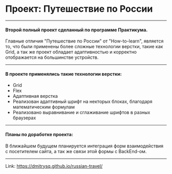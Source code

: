 # Проект: Путешествие по России

 
____
#### Второй полный проект сделанный по программе Практикума. 
Главные отличия "Путешествие по России" от "How-to-learn", является то, что были применены более сложные технологии верстки, такие как Grid, а так же проект обладает адаптивностью и корректно отображается на большинстве устройств.
____
#### В проекте применялись такие технологии верстки:
- Grid 
- Flex
- Адаптивная верстка
- Реализован адаптивный шрифт на некторых блоках, благодаря математическим формулам
- Реализовано выравнивание и сглаживание шрифтов в разных браузерах
____
#### Планы по доработке проекта:
В ближайшем будущем планируется интеграция форм взаимодействия с посетителем сайта, а так же связи этой формы с BackEnd-ом.
___
Link: https://dmitrysq.github.io/russian-travel/